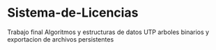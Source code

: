 # Sistema-de-Licencias
Trabajo final Algoritmos y estructuras de datos UTP arboles binarios y exportacion de archivos persistentes
